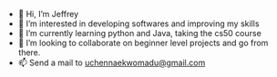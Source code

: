 - 👋 Hi, I’m Jeffrey
- 👀 I’m interested in developing softwares and improving my skills
- 🌱 I’m currently learning python and Java, taking the cs50 course 
- 💞️ I’m looking to collaborate on beginner level projects and go from there. 
- 📫 Send a mail to uchennaekwomadu@gmail.com

<!---
JeffreyUc/JeffreyUc is a ✨ special ✨ repository because its `README.md` (this file) appears on your GitHub profile.
You can click the Preview link to take a look at your changes.
--->

